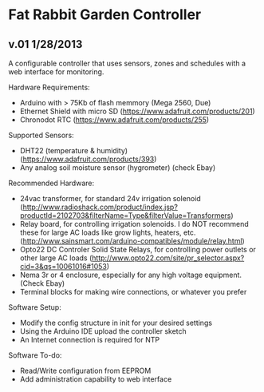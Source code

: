 Fat Rabbit Garden Controller
=========

v.01 1/28/2013
---------

A configurable controller that uses sensors, zones and schedules with a web interface for monitoring.


Hardware Requirements:
* Arduino with > 75Kb of flash memmory (Mega 2560, Due)
* Ethernet Shield with micro SD (https://www.adafruit.com/products/201)
* Chronodot RTC (https://www.adafruit.com/products/255)

Supported Sensors:
* DHT22 (temperature & humidity) (https://www.adafruit.com/products/393) 
* Any analog soil moisture sensor (hygrometer) (check Ebay)

Recommended Hardware:
* 24vac transformer, for standard 24v irrigation solenoid (http://www.radioshack.com/product/index.jsp?productId=2102703&filterName=Type&filterValue=Transformers)
* Relay board, for controlling irrigation solenoids. I do NOT recommend these for large AC loads like grow lights, heaters, etc. (http://www.sainsmart.com/arduino-compatibles/module/relay.html)
* Opto22 DC Controler Solid State Relays, for controlling power outlets or other large AC loads (http://www.opto22.com/site/pr_selector.aspx?cid=3&qs=10061016#1053)
* Nema 3r or 4 enclosure, especially for any high voltage equipment. (Check Ebay)
* Terminal blocks for making wire connections, or whatever you prefer

Software Setup:
* Modify the config structure in init for your desired settings
* Using the Arduino IDE upload the controller sketch
* An Internet connection is required for NTP

Software To-do:
* Read/Write configuration from EEPROM
* Add administration capability to web interface